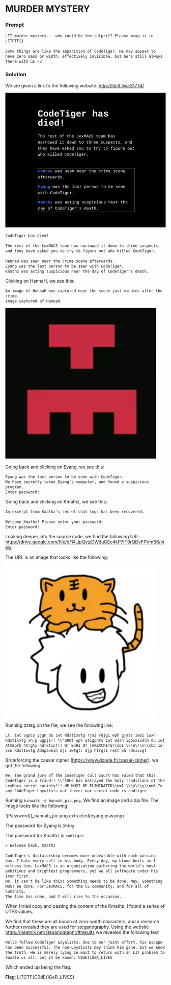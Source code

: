 # MURDER MYSTERY

### Prompt

```
LIT murder mystery... who could be the culprit? Please wrap it in LITCTF{}

Some things are like the apparition of CodeTiger. He may appear to have zero mass or width, effectively invisible, but he's still always there with us <3
```

### Solution

We are given a link to the following website: http://litctf.live:31774/

![Website](images/website.png)

```
CodeTiger has died!

The rest of the LexMACS team has narrowed it down to three suspects, and they have asked you to try to figure out who killed CodeTiger.

HannaH was seen near the crime scene afterwards.
Eyang was the last person to be seen with CodeTiger.
Kmathz was acting suspicious near the day of CodeTiger's death.
```

Clicking on HannaH, we see this:

```
An image of HannaH was captured near the scene just minutes after the crime.
image captured of HannaH
```

![HannaH](hannah_pic.png)

Going back and clicking on Eyang, we see this:

```
Eyang was the last person to be seen with CodeTiger.
We have secretly taken Eyang's computer, and found a suspicious program.
Enter password: 
```

Going back and clicking on Kmathz, we see this:

```
An excerpt from Kmathz's secret chat logs has been recovered.

Welcome Kmathz! Please enter your password:
Enter password:
```

Looking deeper into the source code, we find the following URL: https://drive.google.com/file/d/14_lpQvjzDWduGEe4kP7IT9rQDvFPVmB6/view

The URL is an image that looks like the following:

![CodeTiger](codetiger_img.png)

Running zsteg on the file, we see the following line:

```
Lt, iwt vgpcs yjgn du iwt RdstIxvtg rjai rdjgi wph gjats iwpi iwxh RdstIxvtg xh p ugpjs!! \\'a0Wt wph qtigpnts iwt wdan igpsxixdch du iwt AtmBprh htrgti hdrxtin!!! WT BJHI QT TAXBXCPITS\\cb1 \\\n\\\n\\cb3 Id pcn RdstIxvtg Adnpaxhih dji iwtgt: djg htrgti rdst xh rdsixvgt
```

Bruteforcing the caesar cipher (https://www.dcode.fr/caesar-cipher), we get the following:

```
We, the grand jury of the CodeTiger cult court has ruled that this CodeTiger is a fraud!! \\'l0He has betrayed the holy traditions of the LexMacs secret society!!! HE MUST BE ELIMINATED\\nm1 \\\y\\\y\\nm3 To any CodeTiger Loyalists out there: our secret code is codtigre
```

Running `binwalk -e hannah_pic.png`, We find an image and a zip file. 
The image looks like the following:

![Password](_hannah_pic.png.extracted/eyang psw.png)

The password for Eyang is `3Y4Ng`

The password for Kmathz is `codtigre`

```
> Welcome back, Kmathz

CodeTiger's dictatorship becomes more unbearable with each passing day. I hate every cell in his body. Every day, my blood boils as I witness him. LexMACS is an organization gathering the world's﻿‌​​‌​​​⁠‌‌​​‌​‌⁠‌‌​‌‌​​⁠‌‌​‌‌​​⁠‌‌​‌‌‌‌⁠‌​​​​​⁠‌‌​​‌‌​⁠‌‌​​‌​‌⁠‌‌​‌‌​​⁠‌‌​‌‌​​⁠‌‌​‌‌‌‌⁠‌‌‌​‌‌‌⁠‌​​​​​⁠‌​​​​‌‌⁠‌‌​‌‌‌‌⁠‌‌​​‌​​⁠‌‌​​‌​‌⁠‌​‌​‌​​⁠‌‌​‌​​‌⁠‌‌​​‌‌‌⁠‌‌​​‌​‌⁠‌‌‌​​‌​⁠‌​​​​​⁠‌​​‌‌​​⁠‌‌​‌‌‌‌⁠‌‌‌‌​​‌⁠‌‌​​​​‌⁠‌‌​‌‌​​⁠‌‌​‌​​‌⁠‌‌‌​​‌‌⁠‌‌‌​‌​​⁠‌‌‌​​‌‌⁠‌​‌‌‌​⁠‌​​​​​⁠‌​​​‌​​⁠‌‌‌​‌​‌⁠‌‌​​‌​‌⁠‌​​​​​⁠‌‌‌​‌​​⁠‌‌​‌‌‌‌⁠‌​​​​​⁠‌‌​‌‌‌‌⁠‌‌‌​‌​‌⁠‌‌‌​​‌​⁠‌​​​​​⁠‌‌​‌​‌​⁠‌‌​‌‌‌‌⁠‌‌​‌​​‌⁠‌‌​‌‌‌​⁠‌‌‌​‌​​⁠‌​​​​​⁠‌‌​​‌​‌⁠‌‌​​‌‌​⁠‌‌​​‌‌​⁠‌‌​‌‌‌‌⁠‌‌‌​​‌​⁠‌‌‌​‌​​⁠‌​‌‌​​⁠‌​​​​​⁠‌‌​‌​​​⁠‌‌​‌​​‌⁠‌‌‌​​‌‌⁠‌​​​​​⁠‌‌​​‌​‌⁠‌‌‌​​‌‌⁠‌‌​​​‌‌⁠‌‌​​​​‌⁠‌‌‌​​​​⁠‌‌​​‌​‌⁠‌​​​​​⁠‌‌​‌​​​⁠‌‌​​​​‌⁠‌‌‌​​‌‌⁠‌​​​​​⁠‌‌​​​‌​⁠‌‌​​‌​‌⁠‌‌​​‌​‌⁠‌‌​‌‌‌​⁠‌​​​​​⁠‌‌‌​​‌‌⁠‌‌‌​‌​‌⁠‌‌​​​‌‌⁠‌‌​​​‌‌⁠‌‌​​‌​‌⁠‌‌‌​​‌‌⁠‌‌‌​​‌‌⁠‌‌​​‌‌​⁠‌‌‌​‌​‌⁠‌‌​‌‌​​⁠‌​‌‌‌​⁠‌​​​​​⁠‌​‌​‌​​⁠‌‌​‌​​​⁠‌‌​​‌​‌⁠‌​​​​​⁠‌‌​‌‌‌​⁠‌‌​‌‌‌‌⁠‌‌​‌‌‌​⁠‌​‌‌​‌⁠‌​​‌‌​​⁠‌‌​‌‌‌‌⁠‌‌‌‌​​‌⁠‌‌​​​​‌⁠‌‌​‌‌​​⁠‌‌​‌​​‌⁠‌‌‌​​‌‌⁠‌‌‌​‌​​⁠‌‌‌​​‌‌⁠‌​​​​​⁠‌‌​‌‌​‌⁠‌‌​​​​‌⁠‌‌‌‌​​‌⁠‌​​​​​⁠‌‌‌​‌​​⁠‌‌​‌​​​⁠‌‌​‌​​‌⁠‌‌​‌‌‌​⁠‌‌​‌​‌‌⁠‌​​​​​⁠‌‌​‌​​​⁠‌‌​‌​​‌⁠‌‌​‌‌​‌⁠‌​​​​​⁠‌‌​​‌‌‌⁠‌‌​‌‌‌‌⁠‌‌​‌‌‌​⁠‌‌​​‌​‌⁠‌​‌‌​​⁠‌​​​​​⁠‌‌​​​‌​⁠‌‌‌​‌​‌⁠‌‌‌​‌​​⁠‌​​​​​⁠‌‌‌​‌‌‌⁠‌‌​​‌​‌⁠‌​​​​​⁠‌‌​‌​‌‌⁠‌‌​‌‌‌​⁠‌‌​‌‌‌‌⁠‌‌‌​‌‌‌⁠‌​​​​​⁠‌‌‌​‌​​⁠‌‌​‌​​​⁠‌‌​​‌​‌⁠‌​​​​​⁠‌‌‌​‌​​⁠‌‌‌​​‌​⁠‌‌‌​‌​‌⁠‌‌‌​‌​​⁠‌‌​‌​​​⁠‌​‌‌‌​⁠‌​​​​​⁠‌​​‌​​​⁠‌‌​​‌​‌⁠‌​​​​​⁠‌‌​‌​​‌⁠‌‌‌​​‌‌⁠‌​​​​​⁠‌‌​‌‌​‌⁠‌‌​​‌​‌⁠‌‌‌​​‌​⁠‌‌​​‌​‌⁠‌‌​‌‌​​⁠‌‌‌‌​​‌⁠‌​​​​​⁠‌‌​‌‌​​⁠‌‌‌‌​​‌⁠‌‌​‌​​‌⁠‌‌​‌‌‌​⁠‌‌​​‌‌‌⁠‌​​​​​⁠‌‌​‌​​‌⁠‌‌​‌‌‌​⁠‌​​​​​⁠‌‌‌​‌‌‌⁠‌‌​​​​‌⁠‌‌​‌​​‌⁠‌‌‌​‌​​⁠‌​​​​​⁠‌‌‌​‌​​⁠‌‌​‌‌‌‌⁠‌​​​​​⁠‌‌‌​​‌​⁠‌‌​​‌​‌⁠‌‌‌​‌​​⁠‌‌‌​‌​‌⁠‌‌‌​​‌​⁠‌‌​‌‌‌​⁠‌​​​​​⁠‌‌‌​‌‌‌⁠‌‌​‌​​‌⁠‌‌‌​‌​​⁠‌‌​‌​​​⁠‌​​​​​⁠‌‌​​​​‌⁠‌‌​‌‌‌​⁠‌​​​​​⁠‌​​‌‌​​⁠‌​​‌​​‌⁠‌​‌​‌​​⁠‌​​​​​⁠‌‌‌​​​​⁠‌‌‌​​‌​⁠‌‌​‌‌‌‌⁠‌‌​​​‌​⁠‌‌​‌‌​​⁠‌‌​​‌​‌⁠‌‌​‌‌​‌⁠‌​​​​​⁠‌‌‌​‌​​⁠‌‌​‌‌‌‌⁠‌​​​​​⁠‌‌​​‌​​⁠‌‌​​​​‌⁠‌‌‌‌​‌​⁠‌‌‌‌​‌​⁠‌‌​‌‌​​⁠‌‌​​‌​‌⁠‌​​​​​⁠‌‌‌​‌​‌⁠‌‌‌​​‌‌⁠‌​​​​​⁠‌‌​​​​‌⁠‌‌​‌‌​​⁠‌‌​‌‌​​⁠‌​‌‌‌​⁠‌​​​​​⁠‌​​‌‌​​⁠‌‌​​‌​‌⁠‌‌‌​‌​​⁠‌​​​​​⁠‌‌​‌​​‌⁠‌‌‌​‌​​⁠‌​​​​​⁠‌‌​​​‌​⁠‌‌​​‌​‌⁠‌​​​​​⁠‌‌​‌​‌‌⁠‌‌​‌‌‌​⁠‌‌​‌‌‌‌⁠‌‌‌​‌‌‌⁠‌‌​‌‌‌​⁠‌‌‌​‌​⁠‌‌​‌⁠‌​‌​⁠‌‌​‌⁠‌​‌​⁠‌​​​​‌‌⁠‌‌​​​​⁠‌‌​​‌​​⁠‌​​​‌​‌⁠‌‌‌​‌​​⁠‌‌​​​‌⁠‌​​​‌‌‌⁠‌‌​​‌​‌⁠‌​‌​​‌​⁠‌​‌‌‌‌‌⁠‌​​‌‌​​⁠‌‌​​​‌⁠‌​‌​‌‌​⁠‌​​​‌​‌⁠‌​‌​​‌‌﻿ most ambitious and brightest programmers, yet we all suffocate under his iron first.
No, it can't be like this! Something needs to be done. Nay. Something MUST be done. For LexMACS, for the CS community, and for all of humanity.
The time has come, and I will rise to the occasion.
```

When I tried copy and pasting the content of the Kmathz, I found a series of UTF8 values.

We find that these are all bunch of zero-width characters, and a research further revealed they are used for steganography.
Using the website https://neatnik.net/steganographr/#results we revealed the following text

```
Hello fellow CodeTiger Loyalists. Due to our joint effort, his escape has been successful. The non-Loyalists may think him gone, but we know the truth. He is merely lying in wait to return with an LIT problem to dazzle us all. Let it be known: C0dEt1GeR_L1VES
```

Which ended up being the flag.

**Flag**: LITCTF{C0dEt1GeR_L1VES}
